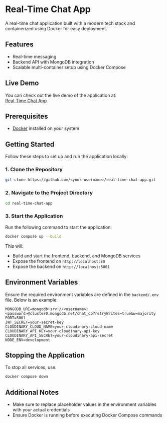 # Real-Time Chat App

A real-time chat application built with a modern tech stack and containerized using Docker for easy deployment.

## Features
- Real-time messaging
- Backend API with MongoDB integration
- Scalable multi-container setup using Docker Compose

## Live Demo
You can check out the live demo of the application at:  
[Real-Time Chat App](https://real-time-chat-app-k0kb.onrender.com)

## Prerequisites
- [Docker](https://www.docker.com/) installed on your system

## Getting Started

Follow these steps to set up and run the application locally:

### 1. Clone the Repository
```bash
git clone https://github.com/<your-username>/real-time-chat-app.git
```

### 2. Navigate to the Project Directory
```bash
cd real-time-chat-app
```

### 3. Start the Application
Run the following command to start the application:
```bash
docker compose up --build
```

This will:
- Build and start the frontend, backend, and MongoDB services
- Expose the frontend on `http://localhost:80`
- Expose the backend on `http://localhost:5001`

## Environment Variables
Ensure the required environment variables are defined in the `backend/.env` file. Below is an example:

```plaintext
MONGODB_URI=mongodb+srv://<username>:<password>@cluster0.mongodb.net/chat_db?retryWrites=true&w=majority
PORT=5001
JWT_SECRET=your-secret-key
CLOUDINARY_CLOUD_NAME=your-cloudinary-cloud-name
CLOUDINARY_API_KEY=your-cloudinary-api-key
CLOUDINARY_API_SECRET=your-cloudinary-api-secret
NODE_ENV=development
```

## Stopping the Application
To stop all services, use:
```bash
docker compose down
```

## Additional Notes
- Make sure to replace placeholder values in the environment variables with your actual credentials
- Ensure Docker is running before executing Docker Compose commands
